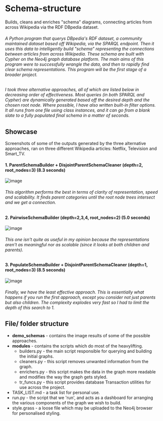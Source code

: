 # **Schema-structure**
Builds, cleans and enriches "schema" diagrams, connecting articles from across Wikipedia via the RDF DBpedia dataset.

###### A Python program that querys DBpedia's RDF dataset, a community maintained dataset based off Wikipedia, via the SPARQL endpoint. Then it uses this data to intelligently build "schema" representing the connections between articles from across Wikipedia. These schema are built with Cypher on the Neo4j graph database platform. The main aims of this program were to successfully wrangle the data, and then to rapidly find clear schema representations. This program will be the first stage of a broader project.

###### I took three alternative approaches, all of which are listed below in decreasing order of effectiveness. Most queries (in both SPARQL and Cypher) are dynamically generated based off the desired depth and the chosen root node. Where possible, I have also written built-in filter options. It all runs from one file using class instances, and it can go from a blank slate to a fully populated final schema in a matter of seconds.

## Showcase
Screenshots of some of the outputs generated by the three alternative approaches, ran on three different Wikipedia articles: Netflix, Television and Smart_TV.
#### 1. ParentSchemaBuilder + DisjointParentSchemaCleaner (depth=2, root_nodes=3) (8.3 seconds)
![image](https://github.com/tgregory98/Schema-structure/blob/master/demo_schemas/ParentSchemaBuilder%20%2B%20DisjointParentSchemaCleaner%20(depth%3D2%2C%20root_nodes%3D3)%20(8.3%20seconds).png)

###### This algorithm performs the best in terms of clarity of representation, speed and scalability. It finds parent categories until the root node trees intersect and we get a connection.

#### 2. PairwiseSchemaBuilder (depth=2,3,4, root_nodes=2) (5.0 seconds)
![image](https://github.com/tgregory98/Schema-structure/blob/master/demo_schemas/PairwiseSchemaBuilder%20(depth%3D2%2C3%2C4%2C%20root_nodes%3D2)%20(5.0%20seconds).png)

###### This one isn't quite as useful in my opinion because the representations aren't as meaningful nor as scalable (since it looks at both children and parents).

#### 3. PopulateSchemaBuilder + DisjointParentSchemaCleaner (depth=1, root_nodes=3) (8.5 seconds)
![image](https://github.com/tgregory98/Schema-structure/blob/master/demo_schemas/PopulateSchemaBuilder%20%2B%20DisjointParentSchemaCleaner%20(depth%3D1%2C%20root_nodes%3D3)%20(8.5%20seconds).png)

###### Finally, we have the least effective approach. This is essentially what happens if you run the first approach, except you consider not just parents but also children. The complexity explodes very fast so I had to limit the depth of this search to 1.

## File/ folder structure
- **demo_schemas** - contains the image results of some of the possible approaches.
- **modules** - contains the scripts which do most of the heavylifting.
    - builders.py - the main script responsible for querying and building the initial graphs.
    - cleaners.py - this script removes unwanted information from the graph.
    - enrichers.py - this script makes the data in the graph more readable and modifies the way the graph gets styled.
    - tr_funcs.py - this script provides database Transaction utilities for use across the project.
- TASK_LIST.md - a task list for personal use.
- run.py - the script that we 'run', and acts as a dashboard for arranging the various components of the graph we wish to build.
- style.grass - a loose file which may be uploaded to the Neo4j browser for personalised styling.
